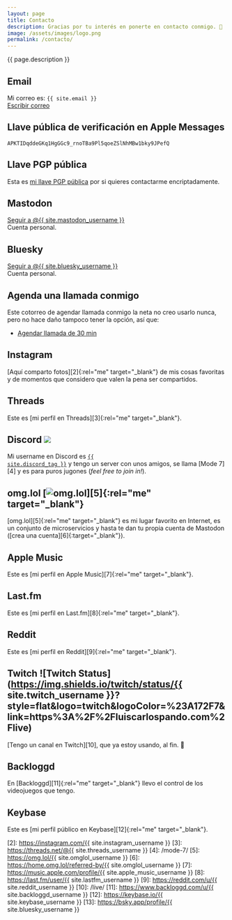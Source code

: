 ```yaml
---
layout: page
title: Contacto
description: Gracias por tu interés en ponerte en contacto conmigo. 🥰
image: /assets/images/logo.png
permalink: /contacto/
---
```


<p class="text-center">{{ page.description }}</p>

## <i class="fa-solid fa-envelope"></i> Email

Mi correo es: <code>{{ site.email }}</code><br>
<a href="mailto:{{ site.email }}" class="btn btn-primary btn-sm" data-toggle="tooltip" data-placement="top" title="Escribir correo">
<i class="fa-solid fa-pen-to-square"></i> Escribir correo
</a>

## <i class="fa-solid fa-comment"></i> Llave pública de verificación en Apple Messages

```
APKTIDqddeGKq1HgGGc9_rnoTBa9Pl5qoeZSlNhMBw1bky9JPefQ
```

## <i class="fa-solid fa-key"></i> Llave PGP pública

Esta es [mi llave PGP pública][1] por si quieres contactarme encriptadamente.

## <i class="fa-brands fa-mastodon"></i> Mastodon

<a rel="me" href="{{ site.mastodon_url }}" class="btn btn-primary btn-sm" data-toggle="tooltip" data-placement="top" title="Seguir a @{{ site.mastodon_username }} en Mastodon" target="_blank">
<i class="fa-brands fa-mastodon"></i> Seguir a @{{ site.mastodon_username }}
</a>
<br>
Cuenta personal.

## <i class="fa-brands fa-bluesky"></i> Bluesky

<a rel="me" href="{{ site.bluesky_url }}" class="btn btn-primary btn-sm" data-toggle="tooltip" data-placement="top" title="Seguir a @{{ site.bluesky_username }} en Bluesky" target="_blank">
<i class="fa-brands fa-bluesky"></i> Seguir a @{{ site.bluesky_username }}
</a>
<br>
Cuenta personal.

## <i class="fa-solid fa-calendar-days"></i> Agenda una llamada conmigo

Este cotorreo de agendar llamada conmigo la neta no creo usarlo nunca, pero no hace daño tampoco tener la opción, así que:

<ul class="list-inline">
<li class="list-inline-item">
<a href="https://cal.com/luiscarlospando/30min" class="btn btn-primary btn-sm" data-toggle="tooltip" data-placement="top" title="Agendar llamada de 30 min" target="_blank"><i class="fa-solid fa-video"></i> Agendar llamada de 30 min</a>
</li>
</ul>

## <i class="fa-brands fa-instagram"></i> Instagram

[Aquí comparto fotos][2]{:rel="me" target="_blank"} de mis cosas favoritas y de momentos que considero que valen la pena ser compartidos.

## <i class="fa-brands fa-threads"></i> Threads

Este es [mi perfil en Threads][3]{:rel="me" target="_blank"}.

## <i class="fa-brands fa-discord"></i> Discord ![](https://dcbadge.limes.pink/api/shield/86571896581132288?style=flat&theme=discord-inverted)

Mi username en Discord es <a href="{{ site.discord_profile }}" rel="me" target="_blank"><code>{{ site.discord_tag }}</code></a> y tengo un server con unos amigos, se llama [Mode 7][4] y es para puros jugones (_feel free to join in!_).

## <i class="fa-solid fa-heart"></i> omg.lol [![omg.lol](https://omg.8bitsqu.id/?user=mijo)][5]{:rel="me" target="_blank"}

[omg.lol][5]{:rel="me" target="_blank"} es mi lugar favorito en Internet, es un conjunto de microservicios y hasta te dan tu propia cuenta de Mastodon ([crea una cuenta][6]{:target="_blank"}).

## <i class="fa-brands fa-itunes-note"></i> Apple Music

Este es [mi perfil en Apple Music][7]{:rel="me" target="_blank"}.

## <i class="fa-brands fa-lastfm"></i> Last.fm

Este es [mi perfil en Last.fm][8]{:rel="me" target="_blank"}.

## <i class="fa-brands fa-reddit"></i> Reddit

Este es [mi perfil en Reddit][9]{:rel="me" target="_blank"}.

## <i class="fa-brands fa-twitch"></i> Twitch ![Twitch Status](https://img.shields.io/twitch/status/{{ site.twitch_username }}?style=flat&logo=twitch&logoColor=%23A172F7&link=https%3A%2F%2Fluiscarlospando.com%2Flive)

[Tengo un canal en Twitch][10], que ya estoy usando, al fin. 🎉

## <i class="fa-solid fa-gamepad"></i> Backloggd

En [Backloggd][11]{:rel="me" target="_blank"} llevo el control de los videojuegos que tengo.

## <i class="fa-brands fa-keybase"></i> Keybase

Este es [mi perfil público en Keybase][12]{:rel="me" target="_blank"}.

[1]: /keys/

[2]: https://instagram.com/{{ site.instagram_username }}
[3]: https://threads.net/@{{ site.threads_username }}
[4]: /mode-7/
[5]: https://omg.lol/{{ site.omglol_username }}
[6]: https://home.omg.lol/referred-by/{{ site.omglol_username }}
[7]: https://music.apple.com/profile/{{ site.apple_music_username }}
[8]: https://last.fm/user/{{ site.lastfm_username }}
[9]: https://reddit.com/u/{{ site.reddit_username }}
[10]: /live/
[11]: https://www.backloggd.com/u/{{ site.backloggd_username }}
[12]: https://keybase.io/{{ site.keybase_username }}
[13]: https://bsky.app/profile/{{ site.bluesky_username }}
